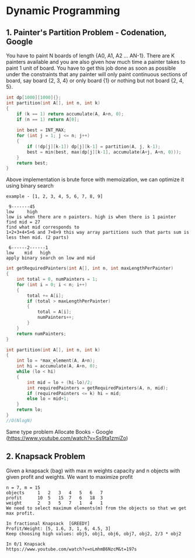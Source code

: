 # Dynamic Programming
## 1. Painter's Partition Problem - Codenation, Google
You have to paint N boards of length {A0, A1, A2 … AN-1}. There are K painters available and you are also given how much time a painter takes to paint 1 unit of board. You have to get this job done as soon as possible under the constraints that any painter will only paint continuous sections of board, say board {2, 3, 4} or only board {1} or nothing but not board {2, 4, 5}.

```c++
int dp[1000][1000]{};
int partition(int A[], int n, int k)
{
    if (k == 1) return accumulate(A, A+n, 0);
    if (n == 1) return A[0];
    
    int best = INT_MAX;
    for (int j = 1; j <= n; j++)
    {
        if (!dp[j][k-1]) dp[j][k-1] = partition(A, j, k-1);
        best = min(best, max(dp[j][k-1], accumulate(A+j, A+n, 0)));
    }
    return best;
}
```

Above implementation is brute force with memoization, we can optimize it using binary search

```
example - [1, 2, 3, 4, 5, 6, 7, 8, 9]

 9-------45
low     high
low is when there are n painters. high is when there is 1 painter
find mid = 27
find what mid corresponds to
1+2+3+4+5+6 and 7+8+9 this way array partitions such that parts sum is less then mid. (2 parts)

 6------2------1
low    mid   high
apply binary search on low and mid
```
```c++
int getRequiredPainters(int A[], int n, int maxLengthPerPainter)
{
    int total = 0, numPainters = 1;
    for (int i = 0; i < n; i++)
    {
        total += A[i];
        if (total > maxLengthPerPainter)
        {
            total = A[i];
            numPainters++;
        }
    }
    return numPainters;
}

int partition(int A[], int n, int k)
{
    int lo = *max_element(A, A+n);
    int hi = accumulate(A, A+n, 0);
    while (lo < hi)
    {
        int mid = lo + (hi-lo)/2;
        int requiredPainters = getRequiredPainters(A, n, mid);
        if (requiredPainters <= k) hi = mid;
        else lo = mid+1;
    }
    return lo;
}
//O(NlogN)
```
Same type problem Allocate Books - Google (https://www.youtube.com/watch?v=Ss9ta1zmiZo)

## 2. Knapsack Problem
Given a knapsack (bag) with max m weights capacity and n objects with given profit and weights. We want to maximize profit
```
n = 7, m = 15
objects     1   2   3   4   5   6   7
profit      10  5   15  7   6   18  3
weight      2   3   5   7   1   4   1
We need to select maximum elements(m) from the objects so that we get max profit.

In fractional Knapsack  [GREEDY]
Profit/Weight: [5, 1.6, 3, 1, 6, 4.5, 3]
Keep choosing high values: obj5, obj1, obj6, obj7, obj2, 2/3 * obj2

In 0/1 Knapsack
https://www.youtube.com/watch?v=nLmhmB6NzcM&t=197s
```